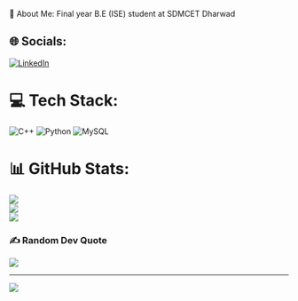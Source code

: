 💫 About Me:
Final year B.E (ISE) student at SDMCET Dharwad


## 🌐 Socials:
[![LinkedIn](https://img.shields.io/badge/LinkedIn-%230077B5.svg?logo=linkedin&logoColor=white)](https://linkedin.com/in/sumithhadalgeri) 

# 💻 Tech Stack:
![C++](https://img.shields.io/badge/c++-%2300599C.svg?style=for-the-badge&logo=c%2B%2B&logoColor=white) ![Python](https://img.shields.io/badge/python-3670A0?style=for-the-badge&logo=python&logoColor=ffdd54) ![MySQL](https://img.shields.io/badge/mysql-4479A1.svg?style=for-the-badge&logo=mysql&logoColor=white)
# 📊 GitHub Stats:
![](https://github-readme-stats.vercel.app/api?username=sumithhadalgeri&theme=dark&hide_border=false&include_all_commits=false&count_private=false)<br/>
![](https://nirzak-streak-stats.vercel.app/?user=sumithhadalgeri&theme=dark&hide_border=false)<br/>
![](https://github-readme-stats.vercel.app/api/top-langs/?username=sumithhadalgeri&theme=dark&hide_border=false&include_all_commits=false&count_private=false&layout=compact)

### ✍ Random Dev Quote
![](https://quotes-github-readme.vercel.app/api?type=horizontal&theme=radical)

---
[![](https://visitcount.itsvg.in/api?id=sumithhadalgeri&icon=0&color=0)](https://visitcount.itsvg.in)
